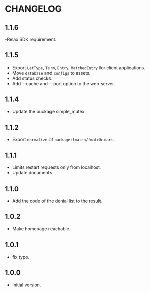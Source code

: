 # CHANGELOG

## 1.1.6

-Relax SDK requirement.

## 1.1.5

- Export `LetType`, `Term`, `Entry`, `MatchedEntry` for client applications.
- Move `database` and `configs` to assets.
- Add status checks.
- Add --cache and --port option to the web server.

## 1.1.4

- Update the puckage simple_mutex.

## 1.1.2

- Export `normalize` of `package:fmatch/fmatch.dart`.

## 1.1.1

- Limits restart requests only from localhost.
- Update documents.

## 1.1.0

- Add the code of the denial list to the result.

## 1.0.2

- Make homepage reachable.

## 1.0.1

- fix typo.

## 1.0.0

- Initial version.
